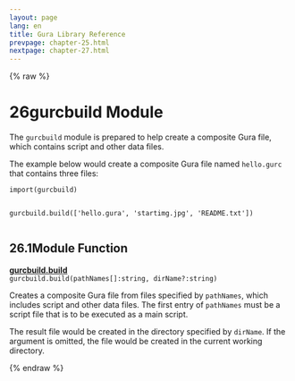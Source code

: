 ```yaml
---
layout: page
lang: en
title: Gura Library Reference
prevpage: chapter-25.html
nextpage: chapter-27.html
---
```

{% raw %}
<h1><span class="caption-index-1">26</span><a name="anchor-26"></a>gurcbuild Module</h1>
<p>
The <code>gurcbuild</code> module is prepared to help create a composite Gura file, which contains script and other data files.
</p>
<p>
The example below would create a composite Gura file named <code>hello.gurc</code> that contains three files:
</p>
<pre><code>import(gurcbuild)

gurcbuild.build(['hello.gura', 'startimg.jpg', 'README.txt'])
</code></pre>
<h2><span class="caption-index-2">26.1</span><a name="anchor-26-1"></a>Module Function</h2>
<p>
<div><strong style="text-decoration:underline">gurcbuild.build</strong></div>
<div style="margin-bottom:1em"><code>gurcbuild.build(pathNames[]:string, dirName?:string)</code></div>
Creates a composite Gura file from files specified by <code>pathNames</code>, which includes script and other data files. The first entry of <code>pathNames</code> must be a script file that is to be executed as a main script.
</p>
<p>
The result file would be created in the directory specified by <code>dirName</code>. If the argument is omitted, the file would be created in the current working directory.
</p>
<p />

{% endraw %}

